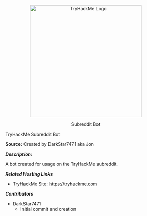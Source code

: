 <p align="center"><img src="https://assets.tryhackme.com/img/THMlogo.png" width="350" title="TryHackMe Logo"></p>
<p align="center">Subreddit Bot</p>

TryHackMe Subreddit Bot

**Source:** Created by DarkStar7471 aka Jon


***Description:***

​A bot created for usage on the TryHackMe subreddit.


***Related Hosting Links***

- TryHackMe Site: https://tryhackme.com


***Contributors***

- DarkStar7471
  - Initial commit and creation
